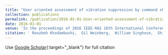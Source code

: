 ```yaml
---
title: "User oriented assessment of vibration suppression by command shaping in a supernumerary wearable robotic arm"
collection: publications
permalink: /publication/2016-01-01-User-oriented-assessment-of-vibration-suppression-by-command-shaping-in-a-supernumerary-wearable-robotic-arm
date: 2016-01-01
venue: 'In the proceedings of 2016 IEEE-RAS 16th International Conference on Humanoid Robots (Humanoids)'
citation: ' Roozbeh Khodambashi,  Gil Weinberg,  William Singhose,  Shima Rishmawi,  Varun Murali,  Euisun Kim, &quot;User oriented assessment of vibration suppression by command shaping in a supernumerary wearable robotic arm.&quot; In the proceedings of 2016 IEEE-RAS 16th International Conference on Humanoid Robots (Humanoids), 2016.'
---
```

Use [Google Scholar](https://scholar.google.com/scholar?q=User+oriented+assessment+of+vibration+suppression+by+command+shaping+in+a+supernumerary+wearable+robotic+arm){:target="_blank"} for full citation